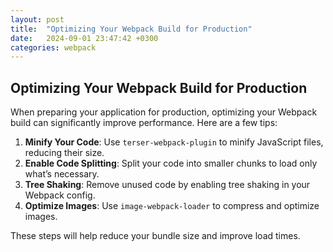 ```yaml
---
layout: post
title:  "Optimizing Your Webpack Build for Production"
date:   2024-09-01 23:47:42 +0300
categories: webpack
---
```


## Optimizing Your Webpack Build for Production

When preparing your application for production, optimizing your Webpack build can significantly improve performance. Here are a few tips:

1. **Minify Your Code**: Use `terser-webpack-plugin` to minify JavaScript files, reducing their size.
2. **Enable Code Splitting**: Split your code into smaller chunks to load only what’s necessary.
3. **Tree Shaking**: Remove unused code by enabling tree shaking in your Webpack config.
4. **Optimize Images**: Use `image-webpack-loader` to compress and optimize images.

These steps will help reduce your bundle size and improve load times.
